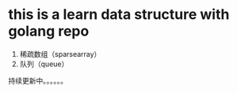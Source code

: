# this is a learn data structure with golang repo
1. 稀疏数组（sparsearray）
2. 队列（queue）

持续更新中。。。。。。




